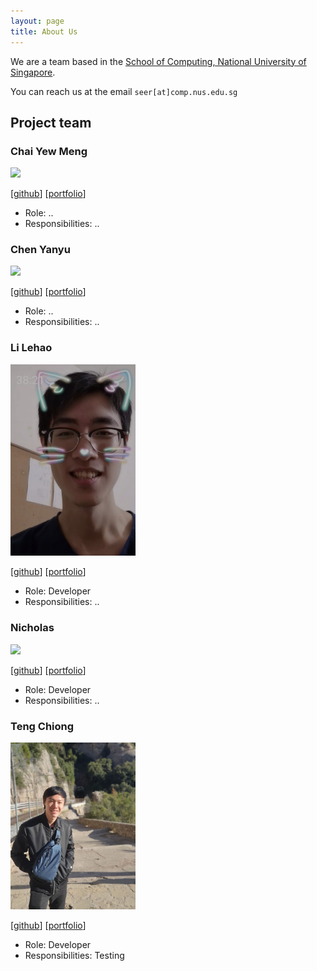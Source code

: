 ```yaml
---
layout: page
title: About Us
---
```


We are a team based in the [School of Computing, National University of Singapore](http://www.comp.nus.edu.sg).

You can reach us at the email `seer[at]comp.nus.edu.sg`

## Project team

### Chai Yew Meng

<img src="images/johndoe.png" width="200px">

[[github](https://github.com/johndoe)]
[[portfolio](team/johndoe.md)]

* Role: ..
* Responsibilities: ..

### Chen Yanyu

<img src="images/johndoe.png" width="200px">

[[github](http://github.com/johndoe)]
[[portfolio](team/johndoe.md)]

* Role: ..
* Responsibilities: ..

### Li Lehao

<img src="images/LiLehao.png" width="200px">

[[github](https://github.com/Li-Lehao)] [[portfolio](team/johndoe.md)]

* Role: Developer
* Responsibilities: ..

### Nicholas

<img src="images/johndoe.png" width="200px">

[[github](http://github.com/johndoe)]
[[portfolio](team/johndoe.md)]

* Role: Developer
* Responsibilities: ..

### Teng Chiong

<img src="images/tengchiong.jpg" width="200px">

[[github](http://github.com/tchiong)]
[[portfolio](team/johndoe.md)]

* Role: Developer
* Responsibilities: Testing
